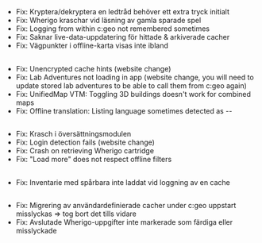 ##
- Fix: Kryptera/dekryptera en ledtråd behöver ett extra tryck initialt
- Fix: Wherigo kraschar vid läsning av gamla sparade spel
- Fix: Logging from within c:geo not remembered sometimes
- Fix: Saknar live-data-uppdatering för hittade & arkiverade cacher
- Fix: Vägpunkter i offline-karta visas inte ibland

##
- Fix: Unencrypted cache hints (website change)
- Fix: Lab Adventures not loading in app (website change, you will need to update stored lab adventures to be able to call them from c:geo again)
- Fix: UnifiedMap VTM: Toggling 3D buildings doesn't work for combined maps
- Fix: Offline translation: Listing language sometimes detected as --

##
- Fix: Krasch i översättningsmodulen
- Fix: Login detection fails (website change)
- Fix: Crash on retrieving Wherigo cartridge
- Fix: "Load more" does not respect offline filters

##
- Fix: Inventarie med spårbara inte laddat vid loggning av en cache

##
- Fix: Migrering av användardefinierade cacher under c:geo uppstart misslyckas => tog bort det tills vidare
- Fix: Avslutade Wherigo-uppgifter inte markerade som färdiga eller misslyckade







